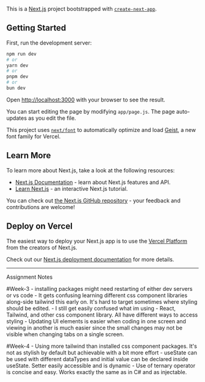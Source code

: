 This is a [Next.js](https://nextjs.org) project bootstrapped with [`create-next-app`](https://github.com/vercel/next.js/tree/canary/packages/create-next-app).

## Getting Started

First, run the development server:

```bash
npm run dev
# or
yarn dev
# or
pnpm dev
# or
bun dev
```

Open [http://localhost:3000](http://localhost:3000) with your browser to see the result.

You can start editing the page by modifying `app/page.js`. The page auto-updates as you edit the file.

This project uses [`next/font`](https://nextjs.org/docs/app/building-your-application/optimizing/fonts) to automatically optimize and load [Geist](https://vercel.com/font), a new font family for Vercel.

## Learn More

To learn more about Next.js, take a look at the following resources:

- [Next.js Documentation](https://nextjs.org/docs) - learn about Next.js features and API.
- [Learn Next.js](https://nextjs.org/learn) - an interactive Next.js tutorial.

You can check out [the Next.js GitHub repository](https://github.com/vercel/next.js) - your feedback and contributions are welcome!

## Deploy on Vercel

The easiest way to deploy your Next.js app is to use the [Vercel Platform](https://vercel.com/new?utm_medium=default-template&filter=next.js&utm_source=create-next-app&utm_campaign=create-next-app-readme) from the creators of Next.js.

Check out our [Next.js deployment documentation](https://nextjs.org/docs/app/building-your-application/deploying) for more details.

--------------------------------------------------------------------------------------------------------------------------------------------------------

Assignment Notes

#Week-3
    - installing packages might need restarting of either dev servers or vs code
    - It gets confusing learning different css component libraries along-side tailwind this early on. It's hard to target sometimes where styling should be edited.
    - I still get easily confused what im using - React, Tailwind, and other css component library. All have different ways to access styling
    - Updating UI elements is easier when coding in one screen and viewing in another is much easier since the small changes may not be visible when changing tabs on a single screen. 

#Week-4
    - Using more tailwind than installed css component packages. It's not as stylish by default but achievable with a bit more effort
    - useState can be used with different dataTypes and initial value can be declared inside useState. Setter easily accessible and is dynamic
    - Use of ternary operator is concise and easy. Works exactly the same as in C# and as injectable.